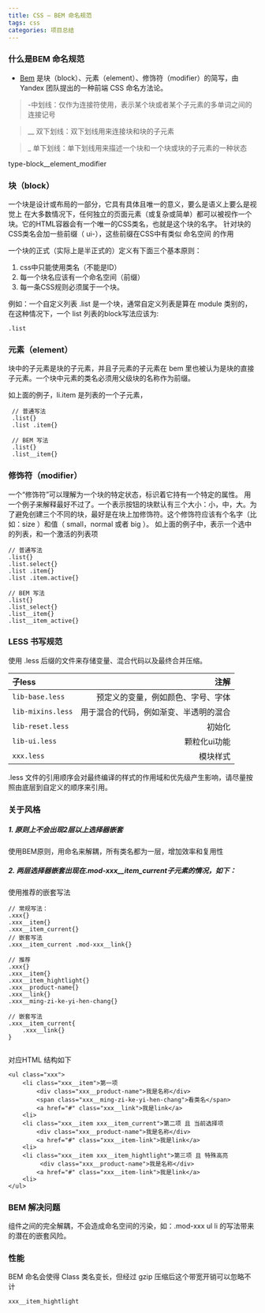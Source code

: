 ```yaml
---
title: CSS — BEM 命名规范
tags: css
categories: 项目总结
---
```


### 什么是BEM 命名规范
+ [Bem](https://en.bem.info/) 是块（block）、元素（element）、修饰符（modifier）的简写，由 Yandex 团队提出的一种前端 CSS 命名方法论。

>  -中划线：仅作为连接符使用，表示某个块或者某个子元素的多单词之间的连接记号

>  __ 双下划线：双下划线用来连接块和块的子元素

> _ 单下划线：单下划线用来描述一个块和一个块或块的子元素的一种状态

type-block__element_modifier

### 块（block）

一个块是设计或布局的一部分，它具有具体且唯一的意义，要么是语义上要么是视觉上
在大多数情况下，任何独立的页面元素（或复杂或简单）都可以被视作一个块。它的HTML容器会有一个唯一的CSS类名，也就是这个块的名字。
针对块的CSS类名会加一些前缀（ ui-），这些前缀在CSS中有类似 命名空间 的作用

一个块的正式（实际上是半正式的）定义有下面三个基本原则：

1. css中只能使用类名（不能是ID）
2. 每一个块名应该有一个命名空间（前缀）
3. 每一条CSS规则必须属于一个块。

例如：一个自定义列表 .list 是一个块，通常自定义列表是算在 module 类别的，在这种情况下，一个 list 列表的block写法应该为:

```
.list
```

### 元素（element）

块中的子元素是块的子元素，并且子元素的子元素在 bem 里也被认为是块的直接子元素。一个块中元素的类名必须用父级块的名称作为前缀。

如上面的例子，li.item 是列表的一个子元素，

```
 // 普通写法
 .list{}
 .list .item{}

 // BEM 写法
 .list{}
 .list__item{}
```

### 修饰符（modifier）

一个“修饰符”可以理解为一个块的特定状态，标识着它持有一个特定的属性。
用一个例子来解释最好不过了。一个表示按钮的块默认有三个大小：小，中，大。为了避免创建三个不同的块，最好是在块上加修饰符。这个修饰符应该有个名字（比如：size ）和值（ small，normal 或者 big ）。
如上面的例子中，表示一个选中的列表，和一个激活的列表项

```
// 普通写法
.list{}
.list.select{}
.list .item{}
.list .item.active{}

// BEM 写法
.list{}
.list_select{}
.list__item{}
.list__item_active{}
```


### LESS 书写规范

使用 .less 后缀的文件来存储变量、混合代码以及最终合并压缩。 

|  子less | 注解 |
|:-----|-----:|
|`lib-base.less`    |  预定义的变量，例如颜色、字号、字体      |
|`lib-mixins.less`  |  用于混合的代码，例如渐变、半透明的混合    |
|`lib-reset.less`   |  初始化                                |
|`lib-ui.less`      |  颗粒化ui功能                           |
|`xxx.less`         |  模块样式                                |

.less 文件的引用顺序会对最终编译的样式的作用域和优先级产生影响，请尽量按照由底层到自定义的顺序来引用。

### 关于风格

##### 1. 原则上不会出现2层以上选择器嵌套
使用BEM原则，用命名来解耦，所有类名都为一层，增加效率和复用性

##### 2. 两层选择器嵌套出现在.mod-xxx__item_current子元素的情况，如下：
使用推荐的嵌套写法

```
// 常规写法：
.xxx{}
.xxx__item{}
.xxx__item_current{}
// 嵌套写法
.xxx__item_current .mod-xxx__link{}

// 推荐
.xxx{}
.xxx__item{}
.xxx__item_hightlight{}
.xxx__product-name{}
.xxx__link{}
.xxx__ming-zi-ke-yi-hen-chang{}

// 嵌套写法
.xxx__item_current{
    .xxx__link{}
}


```

对应HTML 结构如下

```
<ul class="xxx">
    <li class="xxx__item">第一项
        <div class="xxx__product-name">我是名称</div>
        <span class="xxx__ming-zi-ke-yi-hen-chang">看类名</span>
        <a href="#" class="xxx__link">我是link</a>
    <li>
    <li class="xxx__item xxx__item_current">第二项 且 当前选择项
        <div class="xxx__product-name">我是名称</div>
        <a href="#" class="xxx__item-link">我是link</a>
    <li>
    <li class="xxx__item xxx__item_hightlight">第三项 且 特殊高亮
         <div class="xxx__product-name">我是名称</div>
        <a href="#" class="xxx__item-link">我是link</a>
    <li>
</ul>
```


### BEM 解决问题
组件之间的完全解耦，不会造成命名空间的污染，如：.mod-xxx ul li 的写法带来的潜在的嵌套风险。

### 性能
BEM 命名会使得 Class 类名变长，但经过 gzip 压缩后这个带宽开销可以忽略不计

```
xxx__item_hightlight
```